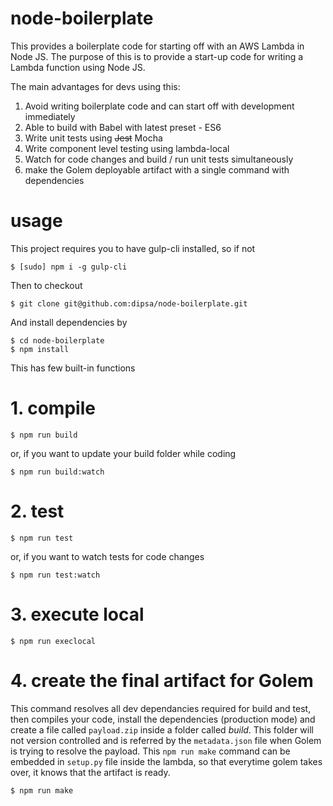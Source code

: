 # node-boilerplate

This provides a boilerplate code for starting off with an AWS Lambda in Node JS. The purpose of this is to provide a start-up code for writing a Lambda function using Node JS.

The main advantages for devs using this:
1. Avoid writing boilerplate code and can start off with development immediately
2. Able to build with Babel with latest preset - ES6
3. Write unit tests using ~~Jest~~ Mocha
4. Write component level testing using lambda-local
5. Watch for code changes and build / run unit tests simultaneously
6. make the Golem deployable artifact with a single command with dependencies

# usage

This project requires you to have gulp-cli installed, so if not

```shell
$ [sudo] npm i -g gulp-cli
```

Then to checkout

```shell
$ git clone git@github.com:dipsa/node-boilerplate.git
```
And install dependencies by

```shell
$ cd node-boilerplate
$ npm install
```

This has few built-in functions

# 1. compile

```shell
$ npm run build
```

or, if you want to update your build folder while coding

```shell
$ npm run build:watch
```

# 2. test

```shell
$ npm run test
```

or, if you want to watch tests for code changes

```shell
$ npm run test:watch
```

# 3. execute local

```shell
$ npm run execlocal
```

# 4. create the final artifact for Golem

This command resolves all dev dependancies required for build and test, then compiles your code, install the dependencies (production mode) and create a file called `payload.zip` inside a folder called *build*. This folder will not version controlled and is referred by the `metadata.json` file when Golem is trying to resolve the payload.
This `npm run make` command can be embedded in `setup.py` file inside the lambda, so that everytime golem takes over, it knows that the artifact is ready.

```shell
$ npm run make
```
